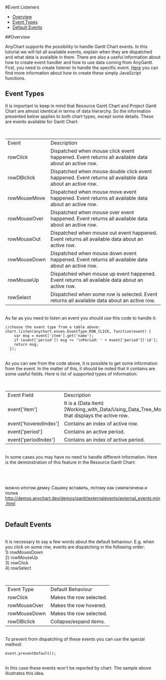 #Event Listeners

* [Overview](#overview)
* [Event Types](#event_types)
* [Default Events](#default_events)

##Overview

AnyChart supports the possibility to handle Gantt Chart events. In this tutorial we will list all available events, explain when they are dispatched and what data is avaialble in them. There are also a useful information about how to create event handler and how to use data coming from AnyGantt. First, you need to create listener to handle the specific event. [Here](Common_Settings/Event_Listeners#listener_types) you can find more information about how to create these simply JavaScript functions.

## Event Types

It is important to keep in mind that Resource Gantt Chart and Project Gantt Chart are almost identical in terms of data hierarchy. So the information presented below applies to both chart types, except some details.
These are events available for Gantt Chart:

<br><table>
<tbody>
<tr>
<td>Event</td>
<td>Description</td>
</tr>
<tr>
<td>rowClick</td>
<td>Dispatched when mouse click event happened. Event returns all available data about an active row.</td>
</tr>
<tr>
<td>rowDBlclick</td>
<td>Dispatched when mouse double click event happened. Event returns all available data about an active row.</td>
</tr>
<tr>
<td>rowMouseMove</td>
<td>Dispatched when mouse move event happened. Event returns all available data about an active row.</td>
</tr>
<tr>
<td>rowMouseOver</td>
<td>Dispatched when mouse over event happened. Event returns all available data about an active row.</td>
</tr>
<tr>
<td>rowMouseOut</td>
<td>Dispatched when mouse out event happened. Event returns all available data about an active row.</td>
</tr>
<tr>
<td>rowMouseDown</td>
<td>Dispatched when mouse down event happened. Event returns all available data about an active row.</td>
</tr>
<tr>
<td>rowMouseUp</td>
<td>Dispatched when mouse up event happened. Event returns all available data about an active row.</td>
</tr>
<tr>
<td>rowSelect</td>
<td>Dispatched when some row is selected. Event returns all available data about an active row.</td>
</tr>
</tbody>
</table>

<br>As far as you need to listen an event you should use this code to handle it:

```
//choose the event type from a table above:
chart.listen(anychart.enums.EventType.ROW_CLICK, function(event) {
    var msg = event['item'].get('name');
    if (event['period']) msg += '\nPeriod: ' + event['period']['id'];
    return msg;
  });
```

<br>As you can see from the code above, it is possible to get some information from the event. In the matter of this, it should be noted that it contains are some useful fields. Here is list of supported types of information:

<br><table>
<tbody>
<tr>
<td>Event Field</td>
<td>Description</td>
</tr>
<tr>
<td>event['item']</td>
<td>It is a (Data Item)[Working_with_Data/Using_Data_Tree_Model] that displays the active row.</td>
</tr>
<tr>
<td>event['hoveredIndex']</td>
<td>Contains an index of active row.</td>
</tr>
<tr>
<td>event['period']</td>
<td>Contains an active period.</td>
</tr>
<tr>
<td>event['periodIndex']</td>
<td>Contains an index of active period.</td>
</tr>
<tr>
</tbody>
</table>

<br>In some cases you may have no need to handle different information. Here is the demonstration of this feature in the Resource Gantt Chart:

<br><br><br>можно итогом демку Сашину вставить, потому как симпатичена и полна
http://demos.anychart.dev/demos/gantt/externalevents/external_events.min.html<br><br>

## Default Events

<br>It is necessary to say a few words about the default behaviour. E.g. when you click on some row, events are dispatching in the following order:
<br>1) rowMouesDown
<br>2) rowMouseUp
<br>3) rowClick
<br>4) rowSelect

<br><table>
<tbody>
<tr>
<td>Event Type</td>
<td>Default Behaviour</td>
</tr>
<tr>
<td>rowClick</td>
<td>Makes the row selected.</td>
</tr>
<tr>
<td>rowMouseOver</td>
<td>Makes the row hovered.</td>
</tr>
<tr>
<td>rowMouseDown</td>
<td>Makes the row selected.</td>
</tr>
<tr>
<td>rowDBlclick</td>
<td>Сollapse/expand items.</td>
</tr>
<tr>
</tbody>
</table>

<br>To prevent from dispatching of these events you can use the special method:

```
event.preventDefault();
```

<br>In this case these events won't be reported by chart. The sample above illustrates this idea.